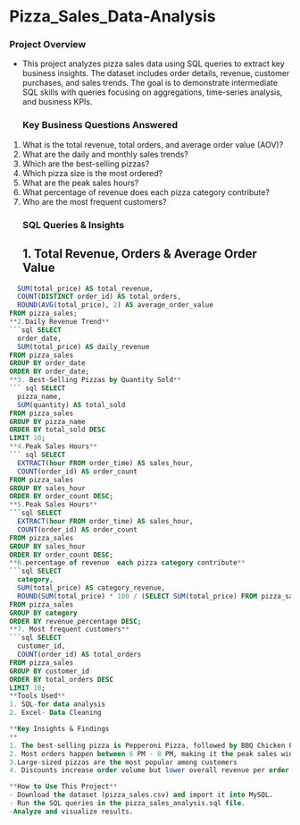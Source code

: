 # Pizza_Sales_Data-Analysis
### Project Overview
- This project analyzes pizza sales data using SQL queries to extract key business insights. The dataset includes order details, revenue, customer purchases, and sales trends. The goal is to demonstrate intermediate SQL skills with queries focusing on aggregations, time-series analysis, and business KPIs.
  ### Key Business Questions Answered
1. What is the total revenue, total orders, and average order value (AOV)?
2. What are the daily and monthly sales trends?
3.  Which are the best-selling pizzas?
4.  Which pizza size is the most ordered?
5.  What are the peak sales hours?
   6. What percentage of revenue does each pizza category contribute?
7. Who are the most frequent customers?
   ### SQL Queries & Insights
   ## 1. Total Revenue, Orders & Average Order Value
  ```sql SELECT 
    SUM(total_price) AS total_revenue,
    COUNT(DISTINCT order_id) AS total_orders,
    ROUND(AVG(total_price), 2) AS average_order_value
FROM pizza_sales;
**2.Daily Revenue Trend**
```sql SELECT 
    order_date, 
    SUM(total_price) AS daily_revenue
FROM pizza_sales
GROUP BY order_date
ORDER BY order_date;
**3. Best-Selling Pizzas by Quantity Sold**
``` sql SELECT 
    pizza_name, 
    SUM(quantity) AS total_sold
FROM pizza_sales
GROUP BY pizza_name
ORDER BY total_sold DESC
LIMIT 10;
**4.Peak Sales Hours**
``` sql SELECT 
    EXTRACT(hour FROM order_time) AS sales_hour,
    COUNT(order_id) AS order_count
FROM pizza_sales
GROUP BY sales_hour
ORDER BY order_count DESC;
**5.Peak Sales Hours**
```sql SELECT 
    EXTRACT(hour FROM order_time) AS sales_hour,
    COUNT(order_id) AS order_count
FROM pizza_sales
GROUP BY sales_hour
ORDER BY order_count DESC;
**6.percentage of revenue  each pizza category contribute**
```sql SELECT 
    category,
    SUM(total_price) AS category_revenue,
    ROUND(SUM(total_price) * 100 / (SELECT SUM(total_price) FROM pizza_sales), 2) AS revenue_percentage
FROM pizza_sales
GROUP BY category
ORDER BY revenue_percentage DESC;
**7. Most frequent customers**
```sql SELECT 
    customer_id, 
    COUNT(order_id) AS total_orders
FROM pizza_sales
GROUP BY customer_id
ORDER BY total_orders DESC
LIMIT 10;
 **Tools Used**
1. SQL-for data analysis
2. Excel- Data Cleaning

**Key Insights & Findings
**
1. The best-selling pizza is Pepperoni Pizza, followed by BBQ Chicken Pizza.
2. Most orders happen between 6 PM - 8 PM, making it the peak sales window.
3.Large-sized pizzas are the most popular among customers
4. Discounts increase order volume but lower overall revenue per order

**How to Use This Project**
- Download the dataset (pizza_sales.csv) and import it into MySQL.
- Run the SQL queries in the pizza_sales_analysis.sql file.
-Analyze and visualize results.

